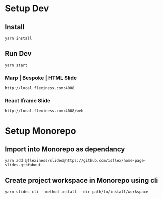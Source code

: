 # Setup Dev

## Install
```
yarn install
```

## Run Dev
```
yarn start
```

### Marp | Bespoke | HTML Slide
```
http://local.flexiness.com:4008
```

### React Iframe Slide
```
http://local.flexiness.com:4008/web
```

# Setup Monorepo

## Import into Monorepo as dependancy
```
yarn add @flexiness/slides@https://github.com/isflex/home-page-slides.git#about
```

## Create project workspace in Monorepo using cli
```
yarn slides cli --method install --dir path/to/install/workspace
```